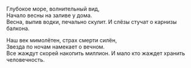 Глубокое море, волнительный вид,  
Начало весны на заливе у дома.  
Весна, выпив водки, печально скулит. 
И слёзы стучат о карнизы балкона.  

Наш век мимолётен, страх смерти силён,  
Звезда по ночам намекает о вечном.  
Все жаждут скорей накопить миллион. 
И мало кто жаждет хранить человечность.